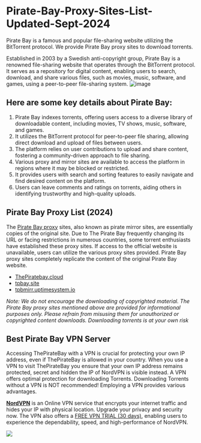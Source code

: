 # Pirate-Bay-Proxy-Sites-List-Updated-Sept-2024
Pirate Bay is a famous and popular file-sharing website utilizing the BitTorrent protocol. We provide Pirate Bay proxy sites to download torrents.

Established in 2003 by a Swedish anti-copyright group, Pirate Bay is a renowned file-sharing website that operates through the BitTorrent protocol. It serves as a repository for digital content, enabling users to search, download, and share various files, such as movies, music, software, and games, using a peer-to-peer file-sharing system.
![image](https://www.vpnnederland.nl/wp-content/uploads/2024/07/Banner-the-pirate-bay-762x429-1.jpg)


## Here are some key details about Pirate Bay:

1. Pirate Bay indexes torrents, offering users access to a diverse library of downloadable content, including movies, TV shows, music, software, and games.
2. It utilizes the BitTorrent protocol for peer-to-peer file sharing, allowing direct download and upload of files between users.
3. The platform relies on user contributions to upload and share content, fostering a community-driven approach to file sharing.
4. Various proxy and mirror sites are available to access the platform in regions where it may be blocked or restricted.
5. It provides users with search and sorting features to easily navigate and find desired content on the platform.
6. Users can leave comments and ratings on torrents, aiding others in identifying trustworthy and high-quality uploads.

## Pirate Bay Proxy List (2024)

The [Pirate Bay proxy](https://tpbay.site) sites, also known as pirate mirror sites, are essentially copies of the original site. Due to The Pirate Bay frequently changing its URL or facing restrictions in numerous countries, some torrent enthusiasts have established these proxy sites. If access to the official website is unavailable, users can utilize the various proxy sites provided. Pirate Bay proxy sites completely replicate the content of the original Pirate Bay website.

- [ThePiratebay.cloud](https://thepiratebay.cloud)
- [tpbay.site](https://Tpbay.site)
- [tpbmirr.uptimesystem.io](https://tpbmirr.uptimesystem.io/)

*Note: We do not encourage the downloading of copyrighted material. The Pirate Bay proxy sites mentioned above are provided for informational purposes only. Please refrain from misusing them for unauthorized or copyrighted content downloads. Downloading torrents is at your own risk*

## Best Pirate Bay VPN Server

Accessing ThePirateBay with a VPN is crucial for protecting your own IP address, even if ThePirateBay is allowed in your country. When you use a VPN to visit ThePirateBay you ensure that your own IP address remains protected, secret and hidden the IP of NordVPN is visible instead. A VPN offers optimal protection for downloading Torrents. Downloading Torrents without a VPN is NOT recommended! Employing a VPN provides various advantages. 

[**NordVPN**](https://sites.psu.edu/idtphs/files/2022/08/GlobalProtect_1240-1.png) is an Online VPN service that encrypts your internet traffic and hides your IP with physical location. Upgrade your privacy and security now. The VPN also offers a [FREE VPN TRIAL (30 days)](https://tpbay.site/redirect.php), enabling users to experience the dependability, speed, and high-performance of NordVPN.


[![](https://pixelprivacy.com/wp-content/uploads/2019/11/Best-VPN-for-The-Pirate-Bay.jpg)](https://tpbay.site/redirect.php)
